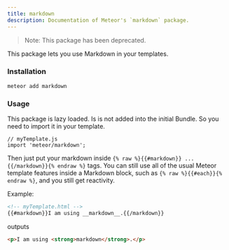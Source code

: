 ```yaml
---
title: markdown
description: Documentation of Meteor's `markdown` package.
---
```


> Note: This package has been deprecated.

This package lets you use Markdown in your templates.

### Installation
`meteor add markdown`

### Usage 
This package is lazy loaded. Is is not added into the initial Bundle.
So you need to import it in your template.
```
// myTemplate.js
import 'meteor/markdown';
```

Then just put your markdown inside `{% raw %}{{#markdown}} ... {{/markdown}}{% endraw %}`
tags. You can still use all of the usual Meteor template features
inside a Markdown block, such as `{% raw %}{{#each}}{% endraw %}`, and you still get
reactivity.

Example:

```html
<!-- myTemplate.html -->
{{#markdown}}I am using __markdown__.{{/markdown}}
```

outputs

```html
<p>I am using <strong>markdown</strong>.</p>
```
